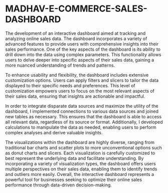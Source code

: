 # MADHAV-E-COMMERCE-SALES-DASHBOARD

The development of an interactive dashboard aimed at tracking and analyzing online sales data. The dashboard incorporates a variety of advanced features to provide users with comprehensive insights into their sales performance. One of the key aspects of the dashboard is its ability to drill down into the data using complex parameters. This functionality allows users to delve deeper into specific aspects of their sales data, gaining a more nuanced understanding of trends and patterns.

To enhance usability and flexibility, the dashboard includes extensive customization options. Users can apply filters and slicers to tailor the data displayed to their specific needs and preferences. This level of customization empowers users to focus on the most relevant aspects of their sales data, ensuring that insights are actionable and impactful.

In order to integrate disparate data sources and maximize the utility of the dashboard, I implemented connections to various data sources and joined new tables as necessary. This ensures that the dashboard is able to access all relevant data, regardless of its source or format. Additionally, I developed calculations to manipulate the data as needed, enabling users to perform complex analyses and derive valuable insights.

The visualizations within the dashboard are highly diverse, ranging from traditional bar charts and scatter plots to more unconventional options such as donut charts and slicers. Each visualization is carefully customized to best represent the underlying data and facilitate understanding. By incorporating a variety of visualization types, the dashboard offers users multiple perspectives on their sales data, enabling them to identify trends and outliers more easily. Overall, the interactive dashboard represents a powerful tool for businesses seeking to optimize their online sales performance through data-driven decision-making.
